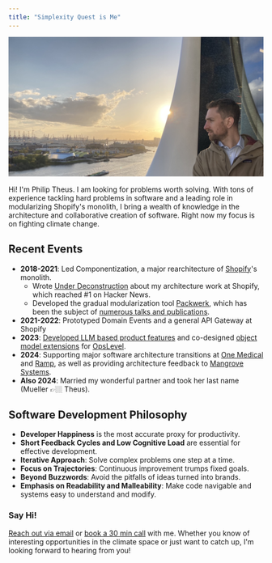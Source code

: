 ```yaml
---
title: "Simplexity Quest is Me"
---
```


![Looking into the sunset over the port of Hamburg, Germany](assets/services/header.jpg)

Hi! I'm Philip Theus. I am looking for problems worth solving. With tons of experience tackling hard problems in software and a leading role in modularizing Shopify's monolith, I bring a wealth of knowledge in the architecture and collaborative creation of software. Right now my focus is on fighting climate change.

## Recent Events

- **2018-2021**: Led Componentization, a major rearchitecture of [Shopify](https://shopify.ca)'s monolith.
  - Wrote [Under Deconstruction](https://shopify.engineering/shopify-monolith) about my architecture work at Shopify, which reached #1 on Hacker News.
  - Developed the gradual modularization tool [Packwerk](https://github.com/shopify/packwerk), which has been the subject of [numerous talks and publications](packwerk-publications).
- **2021-2022**: Prototyped Domain Events and a general API Gateway at Shopify
- **2023**: [Developed LLM based product features](../posts/2024-01-31-llms-shiny-hammer) and co-designed [object model extensions](https://www.linkedin.com/posts/opslevel_need-to-add-cost-data-to-your-services-maybe-activity-7158483661464502272-5m4d) for [OpsLevel](https://opslevel.com).
- **2024**: Supporting major software architecture transitions at [One Medical](https://onemedical.com) and [Ramp](https://ramp.com/), as well as providing architecture feedback to [Mangrove Systems](https://mangrovesystems.com).
- **Also 2024**: Married my wonderful partner and took her last name (Mueller 👉🏼 Theus).
 
## Software Development Philosophy

- **Developer Happiness** is the most accurate proxy for productivity.
- **Short Feedback Cycles and Low Cognitive Load** are essential for effective development.
- **Iterative Approach**: Solve complex problems one step at a time.
- **Focus on Trajectories**: Continuous improvement trumps fixed goals.
- **Beyond Buzzwords**: Avoid the pitfalls of ideas turned into brands.
- **Emphasis on Readability and Malleability**: Make code navigable and systems easy to understand and modify.

### Say Hi!

[Reach out via email](mailto:philip@simplexity.quest) or [book a 30 min call](https://cal.com/philip-theus/30-min-meeting) with me. Whether you know of interesting opportunities in the climate space or just want to catch up, I'm looking forward to hearing from you!
